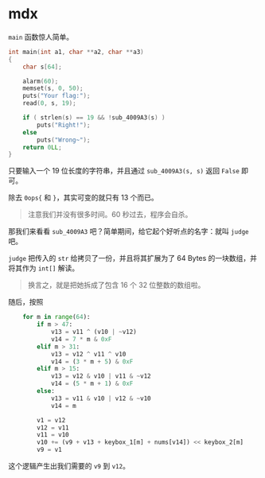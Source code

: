 # mdx

`main` 函数惊人简单。

```c
int main(int a1, char **a2, char **a3)
{
    char s[64];

    alarm(60);
    memset(s, 0, 50);
    puts("Your flag:");
    read(0, s, 19);

    if ( strlen(s) == 19 && !sub_4009A3(s) )
        puts("Right!");
    else
        puts("Wrong~");
    return 0LL;
}
```

只要输入一个 19 位长度的字符串，并且通过 `sub_4009A3(s, s)` 返回 `False` 即可。

除去 `0ops{` 和 `}`，其实可变的就只有 13 个而已。

> 注意我们并没有很多时间。60 秒过去，程序会自杀。

那我们来看看 `sub_4009A3` 吧？简单期间，给它起个好听点的名字：就叫 `judge` 吧。

`judge` 把传入的 `str` 给拷贝了一份，并且将其扩展为了 64 Bytes 的一块数组，并将其作为 `int[]` 解读。

> 换言之，就是把她拆成了包含 16 个 32 位整数的数组啦。

随后，按照

```python
    for m in range(64):
        if m > 47:
            v13 = v11 ^ (v10 | ~v12)
            v14 = 7 * m & 0xF
        elif m > 31:
            v13 = v12 ^ v11 ^ v10
            v14 = (3 * m + 5) & 0xF
        elif m > 15:
            v13 = v12 & v10 | v11 & ~v12
            v14 = (5 * m + 1) & 0xF
        else:
            v13 = v11 & v10 | v12 & ~v10
            v14 = m

        v1 = v12
        v12 = v11
        v11 = v10
        v10 += (v9 + v13 + keybox_1[m] + nums[v14]) << keybox_2[m]
        v9 = v1
```

这个逻辑产生出我们需要的 `v9` 到 `v12`。